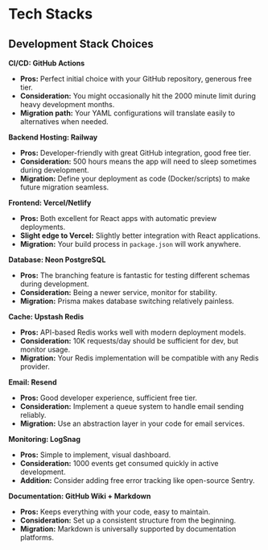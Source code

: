 # Tech Stacks 

## Development Stack Choices

**CI/CD: GitHub Actions**

* **Pros:** Perfect initial choice with your GitHub repository, generous free tier.
* **Consideration:** You might occasionally hit the 2000 minute limit during heavy development months.
* **Migration path:** Your YAML configurations will translate easily to alternatives when needed.

**Backend Hosting: Railway**

* **Pros:** Developer-friendly with great GitHub integration, good free tier.
* **Consideration:** 500 hours means the app will need to sleep sometimes during development.
* **Migration:** Define your deployment as code (Docker/scripts) to make future migration seamless.

**Frontend: Vercel/Netlify**

* **Pros:** Both excellent for React apps with automatic preview deployments.
* **Slight edge to Vercel:** Slightly better integration with React applications.
* **Migration:** Your build process in `package.json` will work anywhere.

**Database: Neon PostgreSQL**

* **Pros:** The branching feature is fantastic for testing different schemas during development.
* **Consideration:** Being a newer service, monitor for stability.
* **Migration:** Prisma makes database switching relatively painless.

**Cache: Upstash Redis**

* **Pros:** API-based Redis works well with modern deployment models.
* **Consideration:** 10K requests/day should be sufficient for dev, but monitor usage.
* **Migration:** Your Redis implementation will be compatible with any Redis provider.

**Email: Resend**

* **Pros:** Good developer experience, sufficient free tier.
* **Consideration:** Implement a queue system to handle email sending reliably.
* **Migration:** Use an abstraction layer in your code for email services.

**Monitoring: LogSnag**

* **Pros:** Simple to implement, visual dashboard.
* **Consideration:** 1000 events get consumed quickly in active development.
* **Addition:** Consider adding free error tracking like open-source Sentry.

**Documentation: GitHub Wiki + Markdown**

* **Pros:** Keeps everything with your code, easy to maintain.
* **Consideration:** Set up a consistent structure from the beginning.
* **Migration:** Markdown is universally supported by documentation platforms.
